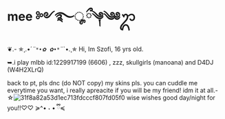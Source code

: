 # mee ༻࿐ೄྀ༆༄༅ᬊ
❦.- ✯¸.•´*¨`*•✿ ✿•*`¨*`•.¸✯
Hi, Im Szofi, 16 yrs old.

➥.i play mlbb id:1229917199 (6606) , zzz, skullgirls (manoana) and D4DJ (W4H2XLrQ)

back to pt, pls dnc (do NOT copy) my skins pls. you can cuddle me everytime you want, i really apreacite if you will be my friend! idm it at all.-☆![31f8a82a53d1ec713fdcccf807fd05f0](https://github.com/user-attachments/assets/fe8766f9-5cc0-4df1-b1f3-41460bec176f) 
wise wishes good day/night for you!!♡♡
≽^• ˕ • ྀི≼